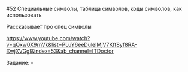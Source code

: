 #52 Специальные символы, таблица символов, коды символов, как использовать

Рассказывает про спец символы

https://www.youtube.com/watch?v=qQxw0X9rnVk&list=PLuY6eeDuleIMjV7Kff8yf8RA-XwjXVGgl&index=53&ab_channel=ITDoctor

Задание: -
